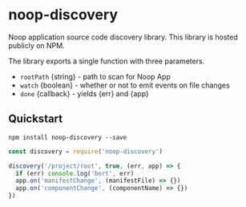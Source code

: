 # noop-discovery
Noop application source code discovery library. This library is hosted publicly on NPM.

The library exports a single function with three parameters.
- `rootPath` {string} - path to scan for Noop App
- `watch` {boolean} - whether or not to emit events on file changes
- `done` {callback} - yields {err} and {app}


## Quickstart
```
npm install noop-discovery --save
```

```javascript
const discovery = require('noop-discovery')

discovery('/project/root', true, (err, app) => {
  if (err) console.log('bort', err)
  app.on('manifestChange', (manifestFile) => {})
  app.on('componentChange', (componentName) => {})
})

```
